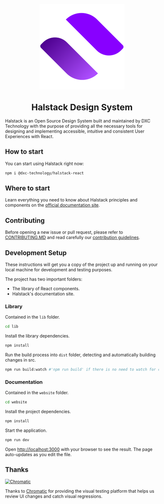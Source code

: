 <p align="center">
  <a href="https://developer.dxc.com/halstack/">
    <img src="website/screens/common/images/halstack_logo.svg" alt="Halstack Design System logo" />
  </a>
</p>

<h1 align="center">Halstack Design System</h1>

Halstack is an Open Source Design System built and maintained by DXC Technology with the purpose of providing all the necessary tools for designing and implementing accessible, intuitive and consistent User Experiences with React.

## How to start

You can start using Halstack right now:

```bash
npm i @dxc-technology/halstack-react
```

## Where to start

Learn everything you need to know about Halstack principles and components on the [official documentation site](https://developer.dxc.com/halstack/).

## Contributing

Before opening a new issue or pull request, please refer to [CONTRIBUTING.MD](https://github.com/dxc-technology/halstack-react/blob/master/CONTRIBUTING.md) and read carefully our [contribution guidelines](https://github.com/dxc-technology/halstack-react/wiki/Contributing).

## Development Setup

These instructions will get you a copy of the project up and running on your local machine for development and testing purposes.

The project has two important folders:

- The library of React components.
- Halstack's documentation site.

### Library

Contained in the `lib` folder.

```bash
cd lib
```

Install the library dependencies.

```bash
npm install
```

Run the build process into `dist` folder, detecting and automatically building changes in src.

```bash
npm run build:watch #'npm run build' if there is no need to watch for changes
```

### Documentation

Contained in the `website` folder.

```bash
cd website
```

Install the project dependencies.

```bash
npm install
```

Start the application.

```bash
npm run dev
```

Open [http://localhost:3000](http://localhost:3000) with your browser to see the result. The page auto-updates as you edit the file.

## Thanks

<a href="https://www.chromatic.com/"><img src="https://user-images.githubusercontent.com/321738/84662277-e3db4f80-af1b-11ea-88f5-91d67a5e59f6.png" width="153" height="30" alt="Chromatic" /></a>

Thanks to [Chromatic](https://www.chromatic.com/) for providing the visual testing platform that helps us review UI changes and catch visual regressions.
